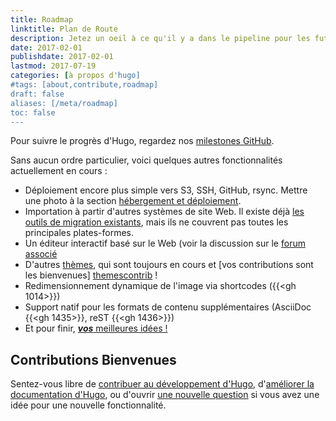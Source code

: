```yaml
---
title: Roadmap
linktitle: Plan de Route
description: Jetez un oeil à ce qu'il y a dans le pipeline pour les futures versions du projet Hugo.
date: 2017-02-01
publishdate: 2017-02-01
lastmod: 2017-07-19
categories: [à propos d'hugo]
#tags: [about,contribute,roadmap]
draft: false
aliases: [/meta/roadmap]
toc: false
---
```


Pour suivre le progrès d'Hugo, regardez nos [milestones GitHub][milestones].

Sans aucun ordre particulier, voici quelques autres fonctionnalités actuellement en cours :

* Déploiement encore plus simple vers S3, SSH, GitHub, rsync. Mettre une photo à la section [hébergement et déploiement][].
* Importation à partir d'autres systèmes de site Web. Il existe déjà [les outils de migration existants][migration], mais ils ne couvrent pas toutes les principales plates-formes.
* Un éditeur interactif basé sur le Web (voir la discussion sur le [forum associé](https://discourse.gohugo.io/t/web-based-editor/155)
* D'autres [thèmes][themes], qui sont toujours en cours et [vos contributions sont les bienvenues] [themescontrib] !
* Redimensionnement dynamique de l'image via shortcodes ({{<gh 1014>}})
* Support natif pour les formats de contenu supplémentaires (AsciiDoc {{<gh 1435>}}, reST {{<gh 1436>}})
* Et pour finir, [***vos*** meilleures idées !][]

## Contributions Bienvenues

Sentez-vous libre de [contribuer au développement d'Hugo][devcontribute], d'[améliorer la documentation d'Hugo][doccontribute], ou d'ouvrir [une nouvelle question][newissue] si vous avez une idée pour une nouvelle fonctionnalité.

[#98]: https://github.com/gohugoio/hugo/issues/98
[#1014]: https://github.com/gohugoio/hugo/issues/1014
[#1435]: https://github.com/gohugoio/hugo/issues/1435
[#1436]: https://github.com/gohugoio/hugo/issues/1436
[devcontribute]: /contribuer/developpement/
[doccontribute]: /contribuer/documentation/
[hébergement et déploiement]: /hebergement-et-deploiement/
[migration]: /outils/migrations/
[milestones]: https://github.com/gohugoio/hugo/milestone/14
[newissue]: https://github.com/gohugoio/hugo/issues/
[themes]: /themes/
[themescontrib]: /contribuer/themes/
[***vos*** meilleures idées !]: /contribuer/
